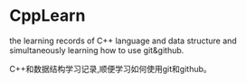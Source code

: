 # CppLearn
the learning records of C++ language and data structure and simultaneously learning how to use git&github.

C++和数据结构学习记录,顺便学习如何使用git和github。
